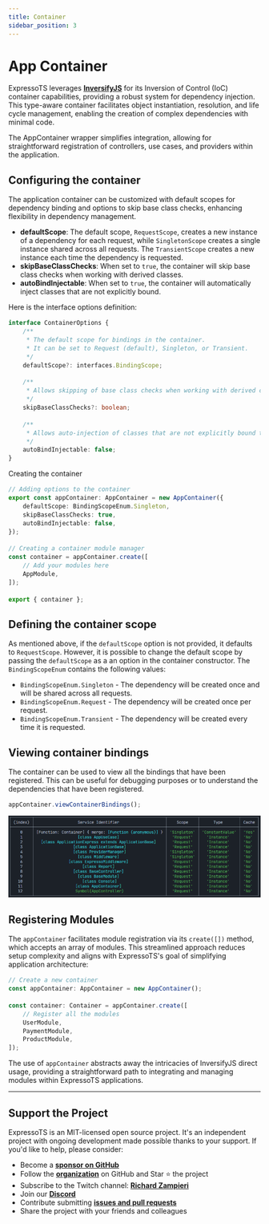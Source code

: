 ```yaml
---
title: Container
sidebar_position: 3
---
```


# App Container

ExpressoTS leverages **[InversifyJS](https://inversify.io/)** for its Inversion of Control (IoC) container capabilities, providing a robust system for dependency injection. This type-aware container facilitates object instantiation, resolution, and life cycle management, enabling the creation of complex dependencies with minimal code.

The AppContainer wrapper simplifies integration, allowing for straightforward registration of controllers, use cases, and providers within the application.

## Configuring the container

The application container can be customized with default scopes for dependency binding and options to skip base class checks, enhancing flexibility in dependency management.

-   **defaultScope**: The default scope, `RequestScope`, creates a new instance of a dependency for each request, while `SingletonScope` creates a single instance shared across all requests. The `TransientScope` creates a new instance each time the dependency is requested.
-   **skipBaseClassChecks**: When set to `true`, the container will skip base class checks when working with derived classes.
-   **autoBindInjectable**: When set to `true`, the container will automatically inject classes that are not explicitly bound.

Here is the interface options definition:

```typescript
interface ContainerOptions {
    /**
     * The default scope for bindings in the container.
     * It can be set to Request (default), Singleton, or Transient.
     */
    defaultScope?: interfaces.BindingScope;

    /**
     * Allows skipping of base class checks when working with derived classes.
     */
    skipBaseClassChecks?: boolean;

    /**
     * Allows auto-injection of classes that are not explicitly bound to the container.
     */
    autoBindInjectable: false;
}
```

Creating the container

```typescript
// Adding options to the container
export const appContainer: AppContainer = new AppContainer({
    defaultScope: BindingScopeEnum.Singleton,
    skipBaseClassChecks: true,
    autoBindInjectable: false,
});

// Creating a container module manager
const container = appContainer.create([
    // Add your modules here
    AppModule,
]);

export { container };
```

## Defining the container scope

As mentioned above, if the `defaultScope` option is not provided, it defaults to `RequestScope`. However, it is possible to change the default scope by passing the `defaultScope` as a an option in the container constructor. The `BindingScopeEnum` contains the following values:

-   `BindingScopeEnum.Singleton` - The dependency will be created once and will be shared across all requests.
-   `BindingScopeEnum.Request` - The dependency will be created once per request.
-   `BindingScopeEnum.Transient` - The dependency will be created every time it is requested.

## Viewing container bindings

The container can be used to view all the bindings that have been registered. This can be useful for debugging purposes or to understand the dependencies that have been registered.

```typescript
appContainer.viewContainerBindings();
```

![Container Bindings View](./img/container-bindings.png)

## Registering Modules

The `appContainer` facilitates module registration via its `create([])` method, which accepts an array of modules. This streamlined approach reduces setup complexity and aligns with ExpressoTS's goal of simplifying application architecture:

```typescript
// Create a new container
const appContainer: AppContainer = new AppContainer();

const container: Container = appContainer.create([
    // Register all the modules
    UserModule,
    PaymentModule,
    ProductModule,
]);
```

The use of `appContainer` abstracts away the intricacies of InversifyJS direct usage, providing a straightforward path to integrating and managing modules within ExpressoTS applications.

---

## Support the Project

ExpressoTS is an MIT-licensed open source project. It's an independent project with ongoing development made possible thanks to your support. If you'd like to help, please consider:

-   Become a **[sponsor on GitHub](https://github.com/sponsors/expressots)**
-   Follow the **[organization](https://github.com/expressots)** on GitHub and Star ⭐ the project
-   Subscribe to the Twitch channel: **[Richard Zampieri](https://www.twitch.tv/richardzampieri)**
-   Join our **[Discord](https://discord.com/invite/PyPJfGK)**
-   Contribute submitting **[issues and pull requests](https://github.com/expressots/expressots/issues/new/choose)**
-   Share the project with your friends and colleagues
